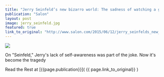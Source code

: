 ```yaml
---
title: "Jerry Seinfeld’s new bizarro world: The sadness of watching a genius age into Bill O’Reilly"
publication: "Salon"
layout: post
image: jerry_seinfeld.jpg
featured: true
link_to_original: "http://www.salon.com/2015/06/12/jerry_seinfelds_new_bizarro_world_the_sadness_of_watching_a_genius_age_into_bill_oreilly/"
---
```

![](/assets/img/{{page.image}})

On "Seinfeld," Jerry's lack of self-awareness was part of the joke. Now it's become the tragedy

Read the Rest at [{{page.publication}}]( {{ page.link_to_original}} )

